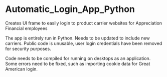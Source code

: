 # Automatic_Login_App_Python
Creates UI frame to easily login to product carrier websites for Appreciation Financial employees

The app is entirely run in Python.
Needs to be updated to include new carriers.
Public code is unusable, user login credentials have been removed for security purposes.

Code needs to be compiled for running on desktops as an application.
Some errors need to be fixed, such as importing cookie data for Great American login.
